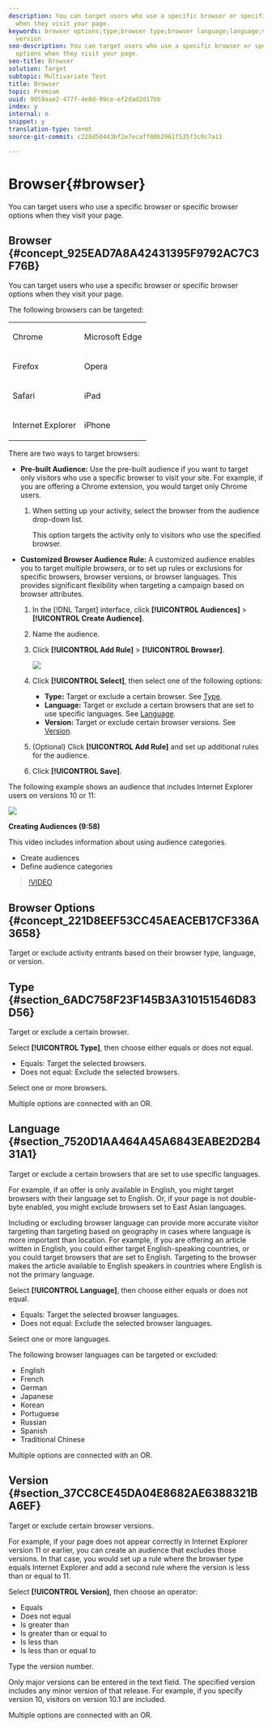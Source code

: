 ```yaml
---
description: You can target users who use a specific browser or specific browser options
  when they visit your page.
keywords: browser options;type;browser type;browser language;language;version;browser
  version
seo-description: You can target users who use a specific browser or specific browser
  options when they visit your page.
seo-title: Browser
solution: Target
subtopic: Multivariate Test
title: Browser
topic: Premium
uuid: 9059aae2-477f-4e8d-99ce-ef2dad2d17bb
index: y
internal: n
snippet: y
translation-type: tm+mt
source-git-commit: c228d50443bf2e7ecaff00b2961f535f3c0c7a11

---
```



# Browser{#browser}

You can target users who use a specific browser or specific browser options when they visit your page.

## Browser {#concept_925EAD7A8A42431395F9792AC7C3F76B}

You can target users who use a specific browser or specific browser options when they visit your page.

The following browsers can be targeted:

<table id="table_71E18114B6E2469C836D9A8067BFA811"> 
 <tbody> 
  <tr> 
   <td colname="col1"> <p>Chrome </p> </td> 
   <td colname="col2"> <p>Microsoft Edge </p> </td> 
  </tr> 
  <tr> 
   <td colname="col1"> <p>Firefox </p> </td> 
   <td colname="col2"> <p>Opera </p> </td> 
  </tr> 
  <tr> 
   <td colname="col1"> <p>Safari </p> </td> 
   <td colname="col2"> <p>iPad </p> </td> 
  </tr> 
  <tr> 
   <td colname="col1"> <p>Internet Explorer </p> </td> 
   <td colname="col2"> <p>iPhone </p> </td> 
  </tr> 
 </tbody> 
</table>

There are two ways to target browsers:

* **Pre-built Audience:** Use the pre-built audience if you want to target only visitors who use a specific browser to visit your site. For example, if you are offering a Chrome extension, you would target only Chrome users.

   1. When setting up your activity, select the browser from the audience drop-down list.

      This option targets the activity only to visitors who use the specified browser.

* **Customized Browser Audience Rule:** A customized audience enables you to target multiple browsers, or to set up rules or exclusions for specific browsers, browser versions, or browser languages. This provides significant flexibility when targeting a campaign based on browser attributes.

   1. In the [!DNL Target] interface, click **[!UICONTROL Audiences]** > **[!UICONTROL Create Audience]**.
   1. Name the audience.
   1. Click **[!UICONTROL Add Rule]** > **[!UICONTROL Browser]**.

      ![](assets/target_browser.png)

   1. Click **[!UICONTROL Select]**, then select one of the following options:

      * **Type:** Target or exclude a certain browser. See [Type](../../../c-target/c-audiences/c-target-rules/c-browser.md#section_6ADC758F23F145B3A310151546D83D56).
      * **Language:** Target or exclude a certain browsers that are set to use specific languages. See [Language](../../../c-target/c-audiences/c-target-rules/c-browser.md#section_7520D1AA464A45A6843EABE2D2B431A1).
      * **Version:** Target or exclude certain browser versions. See [Version](../../../c-target/c-audiences/c-target-rules/c-browser.md#section_37CC8CE45DA04E8682AE6388321BA6EF).
   1. (Optional) Click **[!UICONTROL Add Rule]** and set up additional rules for the audience.
   1. Click **[!UICONTROL Save]**.


The following example shows an audience that includes Internet Explorer users on versions 10 or 11:

![](assets/target_exclude_ie.png)

**Creating Audiences (9:58)**

This video includes information about using audience categories.

* Create audiences
* Define audience categories

>[!VIDEO](https://www.youtube.com/watch?v=wV9lVTSOxMk)

## Browser Options {#concept_221D8EEF53CC45AEACEB17CF336A3658}

Target or exclude activity entrants based on their browser type, language, or version.

## Type {#section_6ADC758F23F145B3A310151546D83D56}

<!-- 

target/c_browser_options.xml

 -->

Target or exclude a certain browser.

Select **[!UICONTROL Type]**, then choose either equals or does not equal.

* Equals: Target the selected browsers.
* Does not equal: Exclude the selected browsers.

Select one or more browsers.

Multiple options are connected with an OR.

## Language {#section_7520D1AA464A45A6843EABE2D2B431A1}

Target or exclude a certain browsers that are set to use specific languages.

For example, if an offer is only available in English, you might target browsers with their language set to English. Or, if your page is not double-byte enabled, you might exclude browsers set to East Asian languages.

Including or excluding browser language can provide more accurate visitor targeting than targeting based on geography in cases where language is more important than location. For example, if you are offering an article written in English, you could either target English-speaking countries, or you could target browsers that are set to English. Targeting to the browser makes the article available to English speakers in countries where English is not the primary language.

Select **[!UICONTROL Language]**, then choose either equals or does not equal.

* Equals: Target the selected browser languages.
* Does not equal: Exclude the selected browser languages.

Select one or more languages.

The following browser languages can be targeted or excluded:

* English
* French
* German
* Japanese
* Korean
* Portuguese
* Russian
* Spanish
* Traditional Chinese

Multiple options are connected with an OR.

## Version {#section_37CC8CE45DA04E8682AE6388321BA6EF}

Target or exclude certain browser versions.

For example, if your page does not appear correctly in Internet Explorer version 11 or earlier, you can create an audience that excludes those versions. In that case, you would set up a rule where the browser type equals Internet Explorer and add a second rule where the version is less than or equal to 11.

Select **[!UICONTROL Version]**, then choose an operator:

* Equals
* Does not equal
* Is greater than
* Is greater than or equal to
* Is less than
* Is less than or equal to

Type the version number.

Only major versions can be entered in the text field. The specified version includes any minor version of that release. For example, if you specify version 10, visitors on version 10.1 are included.

Multiple options are connected with an OR.
